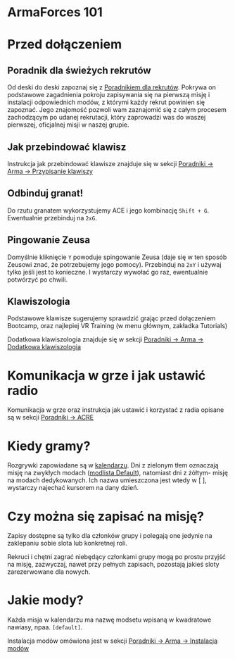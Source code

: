 # ArmaForces 101

# Przed dołączeniem

## Poradnik dla świeżych rekrutów

Od deski do deski zapoznaj się z [Poradnikiem dla rekrutów](../guides/rookieguide.md). Pokrywa on podstawowe zagadnienia pokroju zapisywania się na pierwszą misję i instalacji odpowiednich modów, z którymi każdy rekrut powinien się zapoznać. Jego znajomość pozwoli wam zaznajomić się z całym procesem zachodzącym po udanej rekrutacji, który zaprowadzi was do waszej pierwszej, oficjalnej misji w naszej grupie. 

## Jak przebindować klawisz

Instrukcja jak przebindować klawisze znajduje się w sekcji [Poradniki -> Arma -> Przypisanie klawiszy](../guides/arma.md)

## Odbinduj granat!

Do rzutu granatem wykorzystujemy ACE i jego kombinację `Shift + G`.
Ewentualnie przebinduj na `2xG`.

## Pingowanie Zeusa

Domyślnie kliknięcie `Y` powoduje spingowanie Zeusa (daje się w ten sposób Zeusowi znać, że potrzebujemy jego pomocy).
Przebinduj na `2xY` i używaj tylko jeśli jest to konieczne.
I wystarczy wywołać go raz, ewentualnie potwórzyć po chwili.

## Klawiszologia

Podstawowe klawisze sugerujemy sprawdzić grając przed dołączeniem Bootcamp, oraz najlepiej VR Training (w menu głównym, zakładka Tutorials)

Dodatkowa klawiszologia znajduje się w sekcji [Poradniki -> Arma -> Dodatkowa klawiszologia](../guides/arma.md)

# Komunikacja w grze i jak ustawić radio
Komunikacja w grze oraz instrukcja jak ustawić i korzystać z radia opisane są w sekcji [Poradniki -> ACRE](../guides/acre.md)

# Kiedy gramy?

Rozgrywki zapowiadane są w [kalendarzu](https://docs.google.com/spreadsheets/d/1t1158AsoxIwXI5FlPNjqbaXk6Cx7oq7Ocgchnsk2_TE). Dni z zielonym tłem oznaczają misję na zwykłych modach ([modlista Default](https://modlist.armaforces.com/#/download/default)), natomiast dni z żółtym- misję na modach dedykowanych. Ich nazwa umieszczona jest wtedy w \[ \], wystarczy najechać kursorem na dany dzień.

# Czy można się zapisać na misję?

Zapisy dostępne są tylko dla członków grupy i polegają one jedynie na 
zaklepaniu sobie slota lub konkretnej roli.

Rekruci i chętni zagrać niebędący członkami grupy mogą po prostu przyjść na misję, zazwyczaj, nawet przy pełnych zapisach, pozostają jakieś sloty zarezerwowane dla nowych.

# Jakie mody?
Każda misja w kalendarzu ma nazwę modsetu wpisaną w kwadratowe nawiasy, npaa. `[default]`.

Instalacja modów omówiona jest w sekcji [Poradniki -> Arma -> Instalacja modów](../guides/arma.md)
